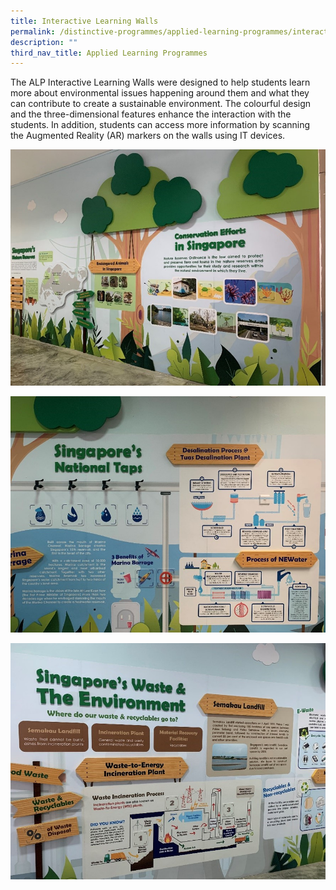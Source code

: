 ```yaml
---
title: Interactive Learning Walls
permalink: /distinctive-programmes/applied-learning-programmes/interactivelearningwalls/
description: ""
third_nav_title: Applied Learning Programmes
---
```

The ALP Interactive Learning Walls were designed to help students learn more about environmental issues happening around them and what they can contribute to create a sustainable environment. The colourful design and the three-dimensional features enhance the interaction with the students. In addition, students can access more information by scanning the Augmented Reality (AR) markers on the walls using IT devices.

![](/images/learning%20wall%201%202023.jpg)

![](/images/learning%20wall%202%202023.jpg)

![](/images/learning%20wall%203%202023.jpg)
